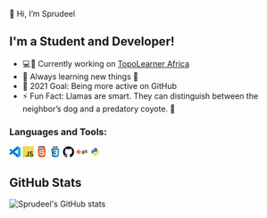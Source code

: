 👋 Hi, I’m Sprudeel

## I'm a Student and Developer!

- 💻🔧 Currently working on [TopoLearner Africa](https://github.com/Sprudeel/Topo-Africa)
- 🌱 Always learning new things 🤣
- 🥅 2021 Goal: Being more active on GitHub 
- ⚡ Fun Fact: Llamas are smart. They can distinguish between the neighbor’s dog and a predatory coyote. 🦙

### Languages and Tools:

<code><img height="20" src="https://raw.githubusercontent.com/github/explore/80688e429a7d4ef2fca1e82350fe8e3517d3494d/topics/visual-studio-code/visual-studio-code.png"></code>
<code><img height="20" src="https://raw.githubusercontent.com/github/explore/80688e429a7d4ef2fca1e82350fe8e3517d3494d/topics/javascript/javascript.png"></code>
<code><img height="20" src="https://raw.githubusercontent.com/github/explore/80688e429a7d4ef2fca1e82350fe8e3517d3494d/topics/html/html.png"></code>
<code><img height="20" src="https://raw.githubusercontent.com/github/explore/80688e429a7d4ef2fca1e82350fe8e3517d3494d/topics/css/css.png"></code>
<code><img height="20" src="https://raw.githubusercontent.com/github/explore/78df643247d429f6cc873026c0622819ad797942/topics/github/github.png"></code>
<code><img height="20" src="https://raw.githubusercontent.com/github/explore/80688e429a7d4ef2fca1e82350fe8e3517d3494d/topics/git/git.png"></code>
<code><img height="20" src="https://raw.githubusercontent.com/github/explore/80688e429a7d4ef2fca1e82350fe8e3517d3494d/topics/python/python.png"></code>

## GitHub Stats

![Sprudeel's GitHub stats](https://github-readme-stats.vercel.app/api?username=Sprudeel&count_private=true)



<!---
Sprudeel/Sprudeel is a ✨ special ✨ repository because its `README.md` (this file) appears on your GitHub profile.
You can click the Preview link to take a look at your changes.
--->
